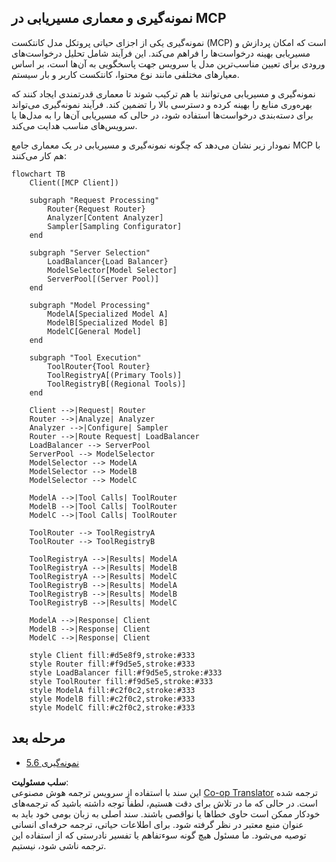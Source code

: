 <!--
CO_OP_TRANSLATOR_METADATA:
{
  "original_hash": "2f1b473818b5a6cc9a9bbf777fffa6d4",
  "translation_date": "2025-07-14T21:44:33+00:00",
  "source_file": "05-AdvancedTopics/mcp-routing/README.md",
  "language_code": "fa"
}
-->
## نمونه‌گیری و معماری مسیریابی در MCP

نمونه‌گیری یکی از اجزای حیاتی پروتکل مدل کانتکست (MCP) است که امکان پردازش و مسیریابی بهینه درخواست‌ها را فراهم می‌کند. این فرآیند شامل تحلیل درخواست‌های ورودی برای تعیین مناسب‌ترین مدل یا سرویس جهت پاسخگویی به آن‌ها است، بر اساس معیارهای مختلفی مانند نوع محتوا، کانتکست کاربر و بار سیستم.

نمونه‌گیری و مسیریابی می‌توانند با هم ترکیب شوند تا معماری قدرتمندی ایجاد کنند که بهره‌وری منابع را بهینه کرده و دسترسی بالا را تضمین کند. فرآیند نمونه‌گیری می‌تواند برای دسته‌بندی درخواست‌ها استفاده شود، در حالی که مسیریابی آن‌ها را به مدل‌ها یا سرویس‌های مناسب هدایت می‌کند.

نمودار زیر نشان می‌دهد که چگونه نمونه‌گیری و مسیریابی در یک معماری جامع MCP با هم کار می‌کنند:

```mermaid
flowchart TB
    Client([MCP Client])
    
    subgraph "Request Processing"
        Router{Request Router}
        Analyzer[Content Analyzer]
        Sampler[Sampling Configurator]
    end
    
    subgraph "Server Selection"
        LoadBalancer{Load Balancer}
        ModelSelector[Model Selector]
        ServerPool[(Server Pool)]
    end
    
    subgraph "Model Processing"
        ModelA[Specialized Model A]
        ModelB[Specialized Model B]
        ModelC[General Model]
    end
    
    subgraph "Tool Execution"
        ToolRouter{Tool Router}
        ToolRegistryA[(Primary Tools)]
        ToolRegistryB[(Regional Tools)]
    end
    
    Client -->|Request| Router
    Router -->|Analyze| Analyzer
    Analyzer -->|Configure| Sampler
    Router -->|Route Request| LoadBalancer
    LoadBalancer --> ServerPool
    ServerPool --> ModelSelector
    ModelSelector --> ModelA
    ModelSelector --> ModelB
    ModelSelector --> ModelC
    
    ModelA -->|Tool Calls| ToolRouter
    ModelB -->|Tool Calls| ToolRouter
    ModelC -->|Tool Calls| ToolRouter
    
    ToolRouter --> ToolRegistryA
    ToolRouter --> ToolRegistryB
    
    ToolRegistryA -->|Results| ModelA
    ToolRegistryA -->|Results| ModelB
    ToolRegistryA -->|Results| ModelC
    ToolRegistryB -->|Results| ModelA
    ToolRegistryB -->|Results| ModelB
    ToolRegistryB -->|Results| ModelC
    
    ModelA -->|Response| Client
    ModelB -->|Response| Client
    ModelC -->|Response| Client
    
    style Client fill:#d5e8f9,stroke:#333
    style Router fill:#f9d5e5,stroke:#333
    style LoadBalancer fill:#f9d5e5,stroke:#333
    style ToolRouter fill:#f9d5e5,stroke:#333
    style ModelA fill:#c2f0c2,stroke:#333
    style ModelB fill:#c2f0c2,stroke:#333
    style ModelC fill:#c2f0c2,stroke:#333
```

## مرحله بعد

- [5.6 نمونه‌گیری](../mcp-sampling/README.md)

**سلب مسئولیت**:  
این سند با استفاده از سرویس ترجمه هوش مصنوعی [Co-op Translator](https://github.com/Azure/co-op-translator) ترجمه شده است. در حالی که ما در تلاش برای دقت هستیم، لطفاً توجه داشته باشید که ترجمه‌های خودکار ممکن است حاوی خطاها یا نواقصی باشند. سند اصلی به زبان بومی خود باید به عنوان منبع معتبر در نظر گرفته شود. برای اطلاعات حیاتی، ترجمه حرفه‌ای انسانی توصیه می‌شود. ما مسئول هیچ گونه سوءتفاهم یا تفسیر نادرستی که از استفاده این ترجمه ناشی شود، نیستیم.